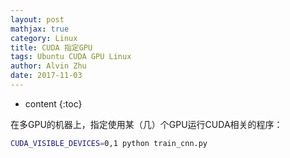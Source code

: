```yaml
---
layout: post
mathjax: true
category: Linux
title: CUDA 指定GPU
tags: Ubuntu CUDA GPU Linux
author: Alvin Zhu
date: 2017-11-03
---
```


* content
{:toc}

在多GPU的机器上，指定使用某（几）个GPU运行CUDA相关的程序：

```sh
CUDA_VISIBLE_DEVICES=0,1 python train_cnn.py
```









